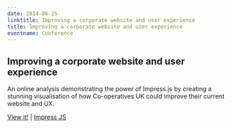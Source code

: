 ```yaml
---
date: 2014-06-25
linktitle: Improving a corporate website and user experience
title: Improving a corporate website and user experience
eventname: Conference 
---
```


## Improving a corporate website and user experience

An online analysis demonstrating the power of Impress.js by creating a stunning visualisation of how Co-operatives UK could improve their current website and UX.

[View it!](../project_demos/CUKPres)
| [Impress JS](https://github.com/bartaz/impress.js)